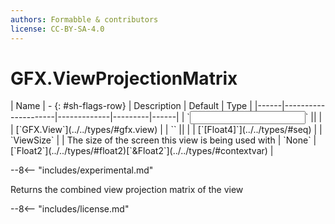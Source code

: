 ```yaml
---
authors: Formabble & contributors
license: CC-BY-SA-4.0
---
```



# GFX.ViewProjectionMatrix

<div class="sh-parameters" markdown="1">
| Name | - {: #sh-flags-row} | Description | Default | Type |
|------|---------------------|-------------|---------|------|
| `<input>` || | | [`GFX.View`](../../types/#gfx.view) |
| `<output>` || | | [`[Float4]`](../../types/#seq) |
| `ViewSize` |  | The size of the screen this view is being used with | `None` | [`Float2`](../../types/#float2)[`&Float2`](../../types/#contextvar) |

</div>

--8<-- "includes/experimental.md"

Returns the combined view projection matrix of the view

--8<-- "includes/license.md"

